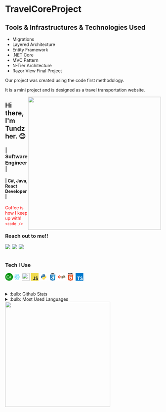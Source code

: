 # TravelCoreProject 

## Tools & Infrastructures & Technologies Used

- Migrations
- Layered Architecture
- Entity Framework
- .NET Core
- MVC Pattern
- N-Tier Architecture
- Razor View
Final Project

Our project was created using the code first methodology.

It is a mini project and is designed as a travel transportation website.

<img src="https://media.giphy.com/media/IzL667EYx01N8TXN9k/giphy-downsized-large.gif" align ="right"  width="430" height="430" >

## Hi there, I'm Tundzher. :blush:

### | Software Engineer | 
#### | C#, Java, React Developer |

<font color="red"> Coffee is how I keep up with! `<code />` </font>


### Reach out to me!!

[<img width="22" src="https://unpkg.com/simple-icons@v4/icons/twitter.svg" align="left" />][twitter]
[<img width="22" src="https://unpkg.com/simple-icons@v4/icons/linkedin.svg" align="left" />][linkedin]
[<img width="22" src="https://unpkg.com/simple-icons@v4/icons/instagram.svg" align="left" />][instagram]


<br/>
<br/>

### Tech I Use

<img src="https://raw.githubusercontent.com/github/explore/80688e429a7d4ef2fca1e82350fe8e3517d3494d/topics/csharp/csharp.png" width="25" height="25" /><img src="https://raw.githubusercontent.com/github/explore/80688e429a7d4ef2fca1e82350fe8e3517d3494d/topics/react/react.png" width="25" height="25" />
<img src="https://camo.githubusercontent.com/2be6c13639334e6be86614b7914afe1c34e76d49f361d515bac94bd7e21e2b49/68747470733a2f2f696d616765732e766578656c732e636f6d2f6d656469612f75736572732f332f3136363430312f69736f6c617465642f707265766965772f62383261613761633366373336646437383537306464336661336661396532342d6a6176612d70726f6772616d6d696e672d6c616e67756167652d69636f6e2d62792d766578656c732e706e67" width="25" height="25" />
<img src="https://raw.githubusercontent.com/github/explore/80688e429a7d4ef2fca1e82350fe8e3517d3494d/topics/javascript/javascript.png" width="25" height="25" />
<img src="https://raw.githubusercontent.com/github/explore/80688e429a7d4ef2fca1e82350fe8e3517d3494d/topics/python/python.png" width="25" height="25" />
<img src="https://raw.githubusercontent.com/github/explore/80688e429a7d4ef2fca1e82350fe8e3517d3494d/topics/css/css.png" width="25" height="25" />
<img src="https://raw.githubusercontent.com/github/explore/80688e429a7d4ef2fca1e82350fe8e3517d3494d/topics/git/git.png" width="25" height="25" />
<img src="https://raw.githubusercontent.com/github/explore/80688e429a7d4ef2fca1e82350fe8e3517d3494d/topics/html/html.png" width="25" height="25" />
<img src="https://raw.githubusercontent.com/github/explore/80688e429a7d4ef2fca1e82350fe8e3517d3494d/topics/typescript/typescript.png" width="25" height="25" />



<br />

<details>
<summary>:bulb: Github Stats</summary>
<img src="https://github-readme-stats.vercel.app/api?username=tuncerrstm&theme=radical" >
</details>
<details>
<summary>:bulb: Most Used Languages</summary>
<img src="https://github-readme-stats.vercel.app/api/top-langs/?username=tuncerrstm&layout=compact" >
</details>

<img src="https://media.giphy.com/media/AErExHJVxRbkm5hPkB/giphy.gif" align ="left" width="340" height="340"  >

[twitter]: https://twitter.com/tuncerRstm
[linkedin]: https://www.linkedin.com/in/tuncer-r%C3%BCstemo%C4%9Flu-74917b187/
[instagram]:https://www.instagram.com/toniochmuzi/
